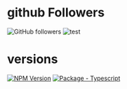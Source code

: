 # github Followers
![GitHub followers](https://img.shields.io/github/followers/:AzizSaidani?style=for-the-badge)
![test](https://github.com/Wandalen/wTools/actions/workflows/ModuleModInterfacePush.yml/badge.svg?branch=master)
# versions
[![NPM Version](https://img.shields.io/badge/dynamic/json?label=node&query=%24.engines%5B%22node%22%5D&url=https%3A%2F%2Fraw.githubusercontent.com%2FAzizSaidani%2Fgithubactions%2Fmaster%2Fpackage.json)](https://nodejs.org "Go to Node.js homepage")
[![Package - Typescript](https://img.shields.io/github/package-json/dependency-version/AzizSaidani/githubactions/dev/typescript?logo=typescript&logoColor=white)](https://www.npmjs.com/package/typescript "Go to TypeScript on NPM")
